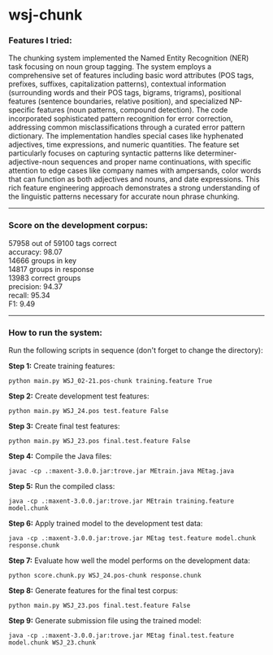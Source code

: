 # wsj-chunk

### Features I tried:
The chunking system implemented the Named Entity Recognition (NER) task focusing on noun group tagging. The system employs a comprehensive set of features including basic word attributes (POS tags, prefixes, suffixes, capitalization patterns), contextual information (surrounding words and their POS tags, bigrams, trigrams), positional features (sentence boundaries, relative position), and specialized NP-specific features (noun patterns, compound detection). The code incorporated sophisticated pattern recognition for error correction, addressing common misclassifications through a curated error pattern dictionary. The implementation handles special cases like hyphenated adjectives, time expressions, and numeric quantities. The feature set particularly focuses on capturing syntactic patterns like determiner-adjective-noun sequences and proper name continuations, with specific attention to edge cases like company names with ampersands, color words that can function as both adjectives and nouns, and date expressions. This rich feature engineering approach demonstrates a strong understanding of the linguistic patterns necessary for accurate noun phrase chunking.

----------------------
### Score on the development corpus:
57958 out of 59100 tags correct<br>
  accuracy: 98.07<br>
14666 groups in key<br>
14817 groups in response<br>
13983 correct groups<br>
  precision: 94.37<br>
  recall:    95.34<br>
  F1:         9.49<br>

----------------------
### How to run the system:
Run the following scripts in sequence (don't forget to change the directory):

**Step 1:** Create training features:
```br
python main.py WSJ_02-21.pos-chunk training.feature True
```

**Step 2:** Create development test features:
```br
python main.py WSJ_24.pos test.feature False
```

**Step 3:** Create final test features:
```br
python main.py WSJ_23.pos final.test.feature False
```

**Step 4:** Compile the Java files:
```br
javac -cp .:maxent-3.0.0.jar:trove.jar MEtrain.java MEtag.java
```

**Step 5:** Run the compiled class:
```br
java -cp .:maxent-3.0.0.jar:trove.jar MEtrain training.feature model.chunk
```

**Step 6:** Apply trained model to the development test data:
```br
java -cp .:maxent-3.0.0.jar:trove.jar MEtag test.feature model.chunk response.chunk
```

**Step 7:** Evaluate how well the model performs on the development data:
```br
python score.chunk.py WSJ_24.pos-chunk response.chunk
```

**Step 8:** Generate features for the final test corpus:
```br
python main.py WSJ_23.pos final.test.feature False
```

**Step 9:** Generate submission file using the trained model:
```br
java -cp .:maxent-3.0.0.jar:trove.jar MEtag final.test.feature model.chunk WSJ_23.chunk
```